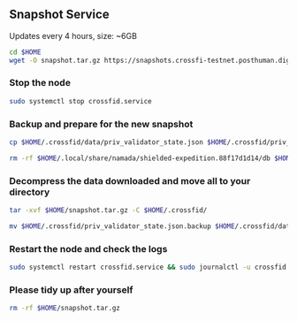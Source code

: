 ## Snapshot Service
Updates every 4 hours, size: ~6GB

```bash
cd $HOME
wget -O snapshot.tar.gz https://snapshots.crossfi-testnet.posthuman.digital/snapshot.tar.gz
```
### Stop the node
```bash
sudo systemctl stop crossfid.service
```
### Backup and prepare for the new snapshot
```bash
cp $HOME/.crossfid/data/priv_validator_state.json $HOME/.crossfid/priv_validator_state.json.backup

rm -rf $HOME/.local/share/namada/shielded-expedition.88f17d1d14/db $HOME/.local/share/namada/shielded-expedition.88f17d1d14/cometbft/data
```
###  Decompress the data downloaded and move all to your directory
```bash
tar -xvf $HOME/snapshot.tar.gz -C $HOME/.crossfid/

mv $HOME/.crossfid/priv_validator_state.json.backup $HOME/.crossfid/data/priv_validator_state.json
```
### Restart the node and check the logs
```bash
sudo systemctl restart crossfid.service && sudo journalctl -u crossfid.service -f
```
### Please tidy up after yourself
```bash
rm -rf $HOME/snapshot.tar.gz
```
